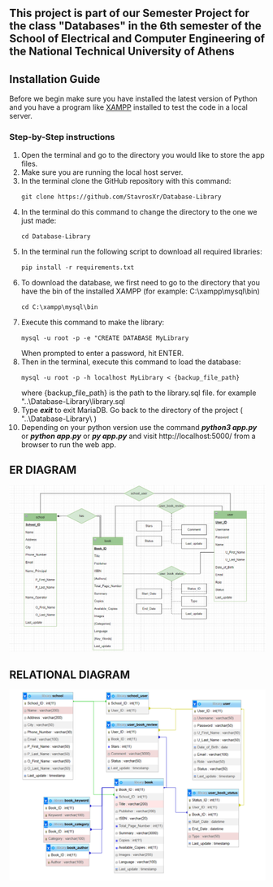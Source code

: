 ## This project is part of our Semester Project for the class "Databases" in the 6th semester of the School of Electrical and Computer Engineering of the National Technical University of Athens

## Installation Guide

Before we begin make sure you have installed the latest version of Python
and you have a program like [XAMPP](https://www.apachefriends.org/download.html) installed to test the code in a local server.

### Step-by-Step instructions

1. Open the terminal and go to the directory you would like to store the app files.
2. Make sure you are running the local host server.
3. In the terminal clone the GitHub repository with this command: 
	```
	git clone https://github.com/StavrosXr/Database-Library
	```
4. In the terminal do this command to change the directory to the one we just made:
	```
	cd Database-Library
	```
5. In the terminal run the following script to download all required libraries:
	```
	pip install -r requirements.txt
	```
6. To download the database, we first need to go to the directory that you have the bin of the installed XAMPP (for example: C:\xampp\mysql\bin)
	```
	cd C:\xampp\mysql\bin
	```
7. Execute this command to make the library:
	```
	mysql -u root -p -e "CREATE DATABASE MyLibrary
	```
	When prompted to enter a password, hit ENTER.
8. Then in the terminal, execute this command to load the database:
	```
	mysql -u root -p -h localhost MyLibrary < {backup_file_path}
	```
	where {backup_file_path} is the path to the library.sql file. 
	for example "..\Database-Library\library.sql
9. Type ***exit*** to exit MariaDB. Go back to the directory of the project ( "..\Database-Library\ ) 
10. Depending on your python version use the command ***python3 app.py*** or ***python app.py*** or ***py app.py*** and visit http://localhost:5000/ from a browser to run the web app.
	
## ER DIAGRAM
![Alt text](Diagrams/ER-DIAGRAM.png "ER-DIAGRAM")

## RELATIONAL DIAGRAM
![Alt text](Diagrams/RELATIONAL-DIAGRAM.png "ER-DIAGRAM")

